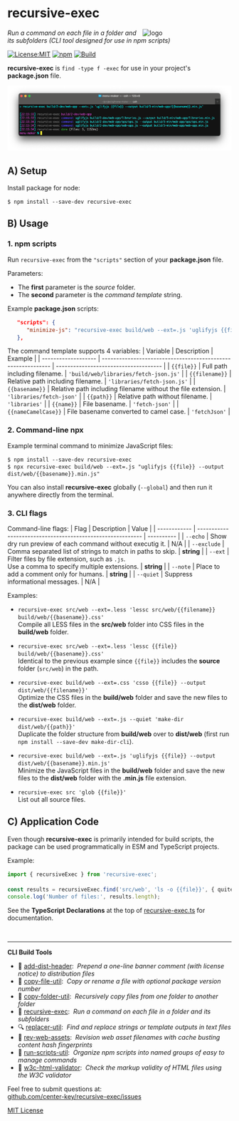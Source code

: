# recursive-exec
<img src=https://centerkey.com/graphics/center-key-logo.svg align=right width=200 alt=logo>

_Run a command on each file in a folder and its subfolders (CLI tool designed for use in npm scripts)_

[![License:MIT](https://img.shields.io/badge/License-MIT-blue.svg)](https://github.com/center-key/recursive-exec/blob/main/LICENSE.txt)
[![npm](https://img.shields.io/npm/v/recursive-exec.svg)](https://www.npmjs.com/package/recursive-exec)
[![Build](https://github.com/center-key/recursive-exec/workflows/build/badge.svg)](https://github.com/center-key/recursive-exec/actions/workflows/run-spec-on-push.yaml)

**recursive-exec** is `find -type f -exec` for use in your project's **package.json** file.

<img src=https://raw.githubusercontent.com/center-key/recursive-exec/main/screenshot.png
width=800 alt=screenshot>

## A) Setup
Install package for node:
```shell
$ npm install --save-dev recursive-exec
```

## B) Usage
### 1. npm scripts
Run `recursive-exec` from the `"scripts"` section of your **package.json** file.

Parameters:
* The **first** parameter is the *source* folder.
* The **second** parameter is the *command template* string.

Example **package.json** scripts:
```json
   "scripts": {
      "minimize-js": "recursive-exec build/web --ext=.js 'uglifyjs {{file}} --output dist/web/{{basename}}.min.js'"
   },
```

The command template supports 4 variables:
| Variable            | Description                                                  | Example                               |
| ------------------- | ------------------------------------------------------------ | ------------------------------------- |
| `{{file}}`          | Full path including filename.                                | `'build/web/libraries/fetch-json.js'` |
| `{{filename}}`      | Relative path including filename.                            | `'libraries/fetch-json.js'`           |
| `{{basename}}`      | Relative path including filename without the file extension. | `'libraries/fetch-json'`              |
| `{{path}}`          | Relative path without filename.                              | `'libraries'`                         |
| `{{name}}`          | File basename.                                               | `'fetch-json'`                        |
| `{{nameCamelCase}}` | File basename converted to camel case.                       | `'fetchJson'`                         |

### 2. Command-line npx
Example terminal command to minimize JavaScript files:
```shell
$ npm install --save-dev recursive-exec
$ npx recursive-exec build/web --ext=.js "uglifyjs {{file}} --output dist/web/{{basename}}.min.js"
```
You can also install **recursive-exec** globally (`--global`) and then run it anywhere directly from the terminal.

### 3. CLI flags
Command-line flags:
| Flag         | Description                                                | Value      |
| ------------ | ---------------------------------------------------------- | ---------- |
| `--echo`     | Show dry run preview of each command without executig it.  | N/A        |
| `--exclude`  | Comma separated list of strings to match in paths to skip. | **string** |
| `--ext`      | Filter files by file extension, such as `.js`.<br>Use a comma to specify multiple extensions. | **string** |
| `--note`     | Place to add a comment only for humans.                    | **string** |
| `--quiet`    | Suppress informational messages.                           | N/A        |

Examples:
   - `recursive-exec src/web --ext=.less 'lessc src/web/{{filename}} build/web/{{basename}}.css'`<br>
   Compile all LESS files in the **src/web** folder into CSS files in the **build/web** folder.

   - `recursive-exec src/web --ext=.less 'lessc {{file}} build/web/{{basename}}.css'`<br>
   Identical to the previous example since `{{file}}` includes the **source** folder (`src/web`) in the path.

   - `recursive-exec build/web --ext=.css 'csso {{file}} --output dist/web/{{filename}}'`<br>
   Optimize the CSS files in the **build/web** folder and save the new files to the **dist/web** folder.

   - `recursive-exec build/web --ext=.js --quiet 'make-dir dist/web/{{path}}'`<br>
   Duplicate the folder structure from **build/web** over to **dist/web** (first run `npm install --save-dev make-dir-cli`).

   - `recursive-exec build/web --ext=.js 'uglifyjs {{file}} --output dist/web/{{basename}}.min.js'`<br>
   Minimize the JavaScript files in the **build/web** folder and save the new files to the **dist/web** folder with the **.min.js** file extension.

   - `recursive-exec src 'glob {{file}}'`<br>
   List out all source files.

## C) Application Code
Even though **recursive-exec** is primarily intended for build scripts, the package can be used programmatically in ESM and TypeScript projects.

Example:
``` typescript
import { recursiveExec } from 'recursive-exec';

const results = recursiveExec.find('src/web', 'ls -o {{file}}', { quite: true });
console.log('Number of files:', results.length);
```

See the **TypeScript Declarations** at the top of [recursive-exec.ts](recursive-exec.ts) for documentation.

<br>

---
**CLI Build Tools**
   - 🎋 [add-dist-header](https://github.com/center-key/add-dist-header):&nbsp; _Prepend a one-line banner comment (with license notice) to distribution files_
   - 📄 [copy-file-util](https://github.com/center-key/copy-file-util):&nbsp; _Copy or rename a file with optional package version number_
   - 📂 [copy-folder-util](https://github.com/center-key/copy-folder-util):&nbsp; _Recursively copy files from one folder to another folder_
   - 🪺 [recursive-exec](https://github.com/center-key/recursive-exec):&nbsp; _Run a command on each file in a folder and its subfolders_
   - 🔍 [replacer-util](https://github.com/center-key/replacer-util):&nbsp; _Find and replace strings or template outputs in text files_
   - 🔢 [rev-web-assets](https://github.com/center-key/rev-web-assets):&nbsp; _Revision web asset filenames with cache busting content hash fingerprints_
   - 🚆 [run-scripts-util](https://github.com/center-key/run-scripts-util):&nbsp; _Organize npm scripts into named groups of easy to manage commands_
   - 🚦 [w3c-html-validator](https://github.com/center-key/w3c-html-validator):&nbsp; _Check the markup validity of HTML files using the W3C validator_

Feel free to submit questions at:<br>
[github.com/center-key/recursive-exec/issues](https://github.com/center-key/recursive-exec/issues)

[MIT License](LICENSE.txt)
